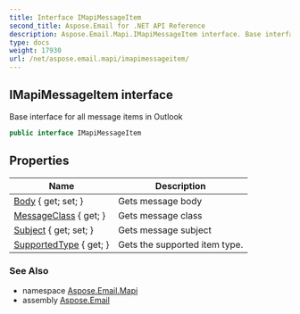 ```yaml
---
title: Interface IMapiMessageItem
second_title: Aspose.Email for .NET API Reference
description: Aspose.Email.Mapi.IMapiMessageItem interface. Base interface for all message items in Outlook
type: docs
weight: 17930
url: /net/aspose.email.mapi/imapimessageitem/
---
```

## IMapiMessageItem interface

Base interface for all message items in Outlook

```csharp
public interface IMapiMessageItem
```

## Properties

| Name | Description |
| --- | --- |
| [Body](../../aspose.email.mapi/imapimessageitem/body/) { get; set; } | Gets message body |
| [MessageClass](../../aspose.email.mapi/imapimessageitem/messageclass/) { get; } | Gets message class |
| [Subject](../../aspose.email.mapi/imapimessageitem/subject/) { get; set; } | Gets message subject |
| [SupportedType](../../aspose.email.mapi/imapimessageitem/supportedtype/) { get; } | Gets the supported item type. |

### See Also

* namespace [Aspose.Email.Mapi](../../aspose.email.mapi/)
* assembly [Aspose.Email](../../)


